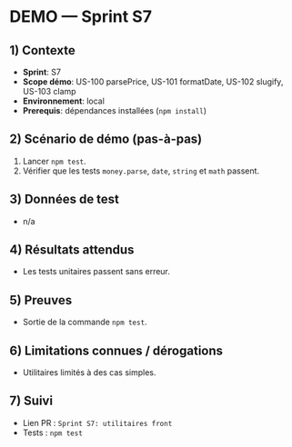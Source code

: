 # DEMO — Sprint S7

## 1) Contexte

- **Sprint**: S7
- **Scope démo**: US-100 parsePrice, US-101 formatDate, US-102 slugify, US-103 clamp
- **Environnement**: local
- **Prerequis**: dépendances installées (`npm install`)

## 2) Scénario de démo (pas-à-pas)

1. Lancer `npm test`.
2. Vérifier que les tests `money.parse`, `date`, `string` et `math` passent.

## 3) Données de test

- n/a

## 4) Résultats attendus

- Les tests unitaires passent sans erreur.

## 5) Preuves

- Sortie de la commande `npm test`.

## 6) Limitations connues / dérogations

- Utilitaires limités à des cas simples.

## 7) Suivi

- Lien PR : `Sprint S7: utilitaires front`
- Tests : `npm test`
